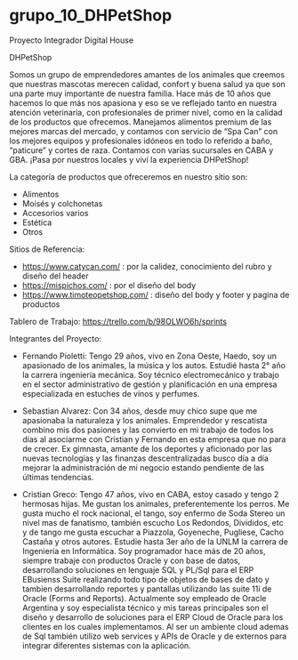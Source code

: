 # grupo_10_DHPetShop
Proyecto Integrador Digital House

DHPetShop

Somos un grupo de emprendedores amantes de los animales que creemos que nuestras mascotas merecen calidad, confort y buena salud ya que son una parte muy importante de nuestra familia. Hace más de 10 años que hacemos lo que más nos apasiona y eso se ve reflejado tanto en nuestra atención veterinaria, con profesionales de primer nivel, como en la calidad de los productos que ofrecemos. Manejamos alimentos premium de las mejores marcas del mercado, y contamos con servicio de “Spa Can” con los mejores equipos y profesionales idóneos en todo lo referido a baño, “paticure” y cortes de raza. Contamos con varias sucursales en CABA y GBA. ¡Pasa por nuestros locales y viví la experiencia DHPetShop!   

La categoría de productos que ofreceremos en nuestro sitio son:
  * Alimentos
  * Moisés y colchonetas
  * Accesorios varios
  * Estética
  * Otros

Sitios de Referencia:
  * https://www.catycan.com/ : por la calidez, conocimiento del rubro y diseño del header
  * https://mispichos.com/ : por el diseño del body
  * https://www.timoteopetshop.com/ : diseño del body y footer y pagina de productos
 
 Tablero de Trabajo: https://trello.com/b/98OLWO6h/sprints

Integrantes del Proyecto:

  * Fernando Pioletti: Tengo 29 años, vivo en Zona Oeste, Haedo, soy un apasionado de los animales, la música y los autos. 
Estudié hasta 2° año la carrera ingeniería mecánica.
Soy técnico electromecánico y trabajo en el sector administrativo de gestión y planificación en una empresa especializada en estuches de vinos y perfumes.
  * Sebastian Alvarez: Con 34 años, desde muy chico supe que me apasionaba la naturaleza y los animales. Emprendedor y rescatista combino mis dos pasiones y las convierto en mi trabajo de todos los días al asociarme con Cristian y Fernando en esta empresa que no para de crecer.
  Ex gimnasta, amante de los deportes y aficionado por las nuevas tecnologías y las finanzas descentralizadas busco día a día mejorar la administración de mi negocio estando pendiente de las últimas tendencias.

  * Cristian Greco: 
		  Tengo 47 años, vivo en CABA, estoy casado y tengo 2 hermosas hijas.
      Me gustan los animales, preferentemente los perros. Me gusta mucho el rock nacional, el tango, soy enfermo de Soda Stereo un nivel mas de fanatismo, también escucho Los Redondos, Divididos, etc y de tango me gusta escuchar a Piazzola, Goyeneche, Pugliese, Cacho Castaña y otros autores.
		  Estudie hasta 3er año de la UNLM la carrera de Ingeniería en Informática.
      Soy programador hace más de 20 años, siempre trabaje con productos Oracle y con base de datos, desarrollando soluciones en lenguaje SQL y PL/Sql para el ERP EBusienss Suite realizando todo tipo de objetos de bases de dato y tambien desarrollando reportes y pantallas utilizando las suite 11i de Oracle (Forms and Reports). 
      Actualmente soy empleado de Oracle Argentina y soy especialista técnico y mis tareas principales son el diseño y desarrollo de soluciones para el ERP Cloud de Oracle para los clientes en los cuales implementamos. Al ser un ambiente cloud ademas de Sql también utilizo web services y APIs de Oracle y de externos para integrar diferentes sistemas con la aplicación.
